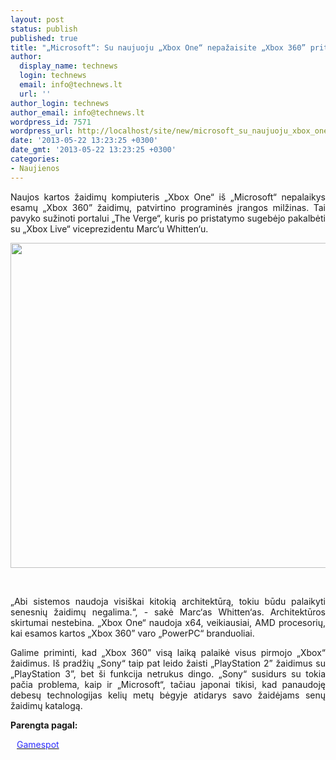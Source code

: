 ```yaml
---
layout: post
status: publish
published: true
title: "„Microsoft“: Su naujuoju „Xbox One“ nepažaisite „Xbox 360” pritaikytų žaidimų"
author:
  display_name: technews
  login: technews
  email: info@technews.lt
  url: ''
author_login: technews
author_email: info@technews.lt
wordpress_id: 7571
wordpress_url: http://localhost/site/new/microsoft_su_naujuoju_xbox_one_nepazaisite_xbox_360_pritaikytu_zaidimu/
date: '2013-05-22 13:23:25 +0300'
date_gmt: '2013-05-22 13:23:25 +0300'
categories:
- Naujienos
---
```

<p style="text-align:justify">Naujos kartos žaidimų kompiuteris „Xbox One“ iš „Microsoft“ nepalaikys esamų „Xbox 360” žaidimų, patvirtino programinės įrangos milžinas. Tai pavyko sužinoti portalui „The Verge“, kuris po pristatymo sugebėjo pakalbėti su „Xbox Live“ viceprezidentu Marc‘u Whitten‘u.</p>
<p style="text-align:center"> <a target="blank" href="http://www.technologijos.lt/upload/image/n/technologijos/it/S-33373/xbox-36-slim-3.jpg"><img alt="" src="http://www.technologijos.lt/upload/image/n/technologijos/it/S-33373/1-xbox-36-slim-3.jpg" style="width: 520px;" /></a></p>
<div style="text-align:center"> <strong></strong><br/><em></em></div>
<div style="text-align:justify"><!--[if gte mso 9]><![endif]--></p>
<p><span>&bdquo;Abi sistemos naudoja visiškai kitokią architektūrą, tokiu būdu palaikyti senesnių žaidimų negalima.&ldquo;, - sakė Marc&lsquo;as Whitten&lsquo;as. Architektūros skirtumai nestebina. &bdquo;Xbox One&ldquo; naudoja x64, veikiausiai, AMD procesorių, kai esamos kartos &bdquo;Xbox 360&rdquo; varo &bdquo;PowerPC&ldquo; branduoliai.</span></p>
<p><span>Galime priminti, kad &bdquo;Xbox 360&rdquo; visą laiką palaikė visus pirmojo &bdquo;Xbox&ldquo; žaidimus. Iš pradžių &bdquo;Sony&ldquo; taip pat leido žaisti &bdquo;PlayStation 2&rdquo; žaidimus su &bdquo;PlayStation 3&rdquo;, bet ši funkcija netrukus dingo. &bdquo;Sony&ldquo; susidurs su tokia pačia problema, kaip ir &bdquo;Microsoft&ldquo;, tačiau japonai tikisi, kad panaudoję debesų technologijas kelių metų bėgyje atidarys savo žaidėjams senų žaidimų katalogą.</span></p>
</div>
<p><strong>Parengta pagal:</strong></p>
<p style="margin:0px 0px 0px 10px"><a target="blank" href="http://www.gamespot.com/news/xbox-one-wont-be-backwards-compatible-with-xbox-360-games-6408668"><span style="color:#2E2EFE">Gamespot</span></a></p>

